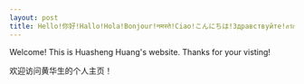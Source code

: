 ```yaml
---
layout: post
title: Hello!你好!Hallo!Hola!Bonjour!नमस्ते!Ciao!こんにちは!Здравствуйте!สวัสดี!Merhaba!xin chào!Olá!
---
```


Welcome! This is Huasheng Huang's website. Thanks for your visting! 

欢迎访问黄华生的个人主页！
